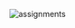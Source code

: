![assignments](https://github.com/shreeshailaya/c-dac/blob/main/Core%20Java/Media/Assignments/13-7.png)



